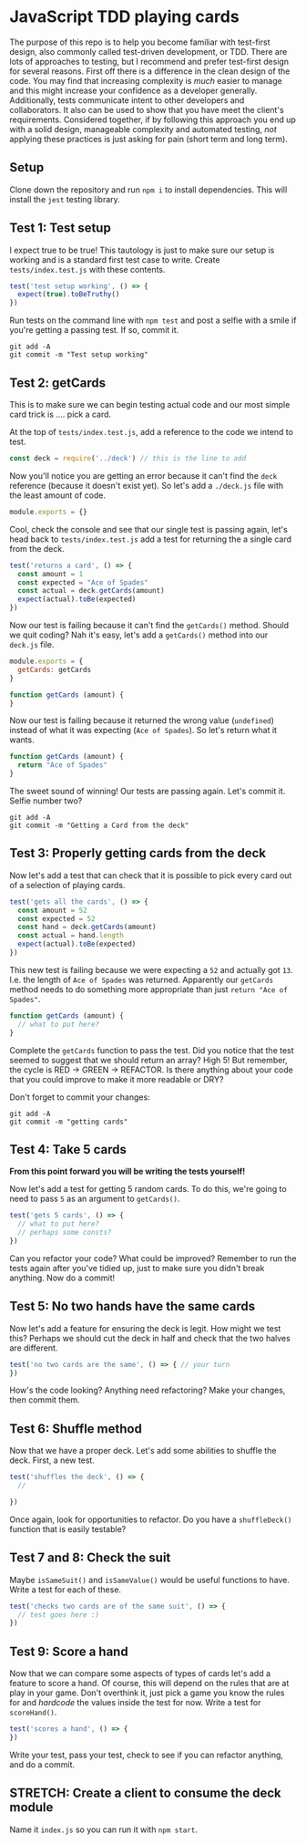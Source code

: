 # JavaScript TDD playing cards

The purpose of this repo is to help you become familiar with test-first design, also commonly called test-driven development, or TDD. There are lots of approaches to testing, but I recommend and prefer test-first design for several reasons. First off there is a difference in the clean design of the code. You may find that increasing complexity is _much_ easier to manage and this might increase your confidence as a developer generally. Additionally, tests communicate intent to other developers and collaborators. It also can be used to show that you have meet the client's requirements. Considered together, if by following this approach you end up with a solid design, manageable complexity and automated testing, _not_ applying these practices is just asking for pain (short term and long term).

## Setup

Clone down the repository and run `npm i` to install dependencies. This will install the `jest` testing library.


## Test 1: Test setup

I expect true to be true! This tautology is just to make sure our setup is working and is a standard first test case to write. Create `tests/index.test.js` with these contents.

```js
test('test setup working', () => {
  expect(true).toBeTruthy()
})
```

Run tests on the command line with `npm test` and post a selfie with a smile if you're getting a passing test. If so, commit it.

```shell
git add -A
git commit -m "Test setup working"
```


## Test 2: getCards

This is to make sure we can begin testing actual code and our most simple card trick is .... pick a card.

At the top of `tests/index.test.js`, add a reference to the code we intend to test.

```js
const deck = require('../deck') // this is the line to add
```

Now you'll notice you are getting an error because it can't find the `deck` reference (because it doesn't exist yet). So let's add a `./deck.js` file with the least amount of code.

```js
module.exports = {}
```

Cool, check the console and see that our single test is passing again, let's head back to `tests/index.test.js` add a test for returning the a single card from the deck.

```js
test('returns a card', () => {
  const amount = 1
  const expected = "Ace of Spades"
  const actual = deck.getCards(amount)
  expect(actual).toBe(expected)
})
```

Now our test is failing because it can't find the `getCards()` method. Should we quit coding? Nah it's easy, let's add a `getCards()` method into our `deck.js` file.

```js
module.exports = {
  getCards: getCards
}

function getCards (amount) {
}
```

Now our test is failing because it returned the wrong value (`undefined`) instead of what it was expecting (`Ace of Spades`). So let's return what it wants.

```js
function getCards (amount) {
  return "Ace of Spades"
}
```

The sweet sound of winning! Our tests are passing again. Let's commit it. Selfie number two?

```shell
git add -A
git commit -m "Getting a Card from the deck"
```


## Test 3: Properly getting cards from the deck

Now let's add a test that can check that it is possible to pick every card out of a selection of playing cards.

```js
test('gets all the cards', () => {
  const amount = 52
  const expected = 52
  const hand = deck.getCards(amount)
  const actual = hand.length
  expect(actual).toBe(expected)
})
```

This new test is failing because we were expecting a `52` and actually got `13`. I.e. the length of `Ace of Spades` was returned. Apparently our `getCards` method needs to do something more appropriate than just `return "Ace of Spades"`.

```js
function getCards (amount) {
  // what to put here?
}
```

Complete the `getCards` function to pass the test. Did you notice that the test seemed to suggest that we should return an array? High 5! But remember, the cycle is RED -> GREEN -> REFACTOR. Is there anything about your code that you could improve to make it more readable or DRY?

Don't forget to commit your changes:

```shell
git add -A
git commit -m "getting cards"
```


## Test 4: Take 5 cards

**From this point forward you will be writing the tests yourself!**

Now let's add a test for getting 5 random cards. To do this, we're going to need to pass `5` as an argument to `getCards()`.

```js
test('gets 5 cards', () => {
  // what to put here?
  // perhaps some consts?
})
```

Can you refactor your code? What could be improved? Remember to run the tests again after you've tidied up, just to make sure you didn't break anything. Now do a commit!


## Test 5: No two hands have the same cards

Now let's add a feature for ensuring the deck is legit. How might we test this? Perhaps we should cut the deck in half and check that the two halves are different.

```js
test('no two cards are the same', () => { // your turn
})
```

How's the code looking? Anything need refactoring? Make your changes, then commit them.


## Test 6: Shuffle method

Now that we have a proper deck. Let's add some abilities to shuffle the deck. First, a new test.

```js
test('shuffles the deck', () => {
  //

})
```

Once again, look for opportunities to refactor. Do you have a `shuffleDeck()` function that is easily testable? 


## Test 7 and 8: Check the suit

Maybe `isSameSuit()` and `isSameValue()` would be useful functions to have. Write a test for each of these. 

```js
test('checks two cards are of the same suit', () => {
  // test goes here :)
})
```

## Test 9: Score a hand 

Now that we can compare some aspects of types of cards let's add a feature to score a hand. Of course, this will depend on the rules that are at play in your game. Don't overthink it, just pick a game you know the rules for and _hardcode_ the values inside the test for now. Write a test for `scoreHand()`.

```js
test('scores a hand', () => {
})
```

Write your test, pass your test, check to see if you can refactor anything, and do a commit.




## STRETCH: Create a client to consume the deck module

Name it `index.js` so you can run it with `npm start`.
